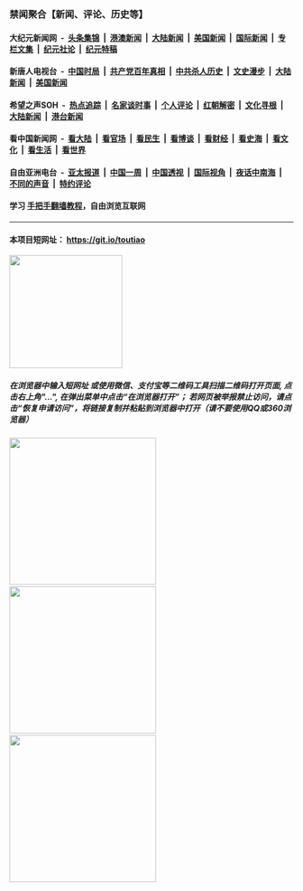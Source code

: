 ### 禁闻聚合【新闻、评论、历史等】

#### 大纪元新闻网 &nbsp;-&nbsp; [头条集锦](indexes/E头条集锦.md?t=02031244) &nbsp;|&nbsp; [港澳新闻](indexes/E港澳新闻.md?t=02031244)  &nbsp;|&nbsp; [大陆新闻](indexes/E大陆新闻.md?t=02031244) &nbsp;|&nbsp; [美国新闻](indexes/E美国新闻.md?t=02031244) &nbsp;|&nbsp; [国际新闻](indexes/E国际新闻.md?t=02031244) &nbsp;|&nbsp; [专栏文集](indexes/E专栏文集.md?t=02031244) &nbsp;|&nbsp; [纪元社论](indexes/E纪元社论.md?t=02031244) &nbsp;|&nbsp; [纪元特稿](indexes/E纪元特稿.md?t=02031244) 

#### 新唐人电视台 &nbsp;-&nbsp; [中国时局](indexes/N中国时局.md?t=02031244) &nbsp;|&nbsp; [共产党百年真相](indexes/N共产党百年真相.md?t=02031244) &nbsp;|&nbsp; [中共杀人历史](indexes/N中共杀人历史.md?t=02031244) &nbsp;|&nbsp; [文史漫步](indexes/N文史漫步.md?t=02031244) &nbsp;|&nbsp; [大陆新闻](indexes/N大陆新闻.md?t=02031244) &nbsp;|&nbsp; [美国新闻](indexes/N美国新闻.md?t=02031244)

#### 希望之声SOH &nbsp;-&nbsp; [热点追踪](indexes/H热点追踪.md?t=02031244) &nbsp;|&nbsp; [名家谈时事](indexes/H名家谈时事.md?t=02031244) &nbsp;|&nbsp; [个人评论](indexes/H个人评论.md?t=02031244)  &nbsp;|&nbsp; [红朝解密](indexes/H红朝解密.md?t=02031244) &nbsp;|&nbsp; [文化寻根](indexes/H文化寻根.md?t=02031244) &nbsp;|&nbsp; [大陆新闻](indexes/H大陆新闻.md?t=02031244) &nbsp;|&nbsp; [港台新闻](indexes/H港台新闻.md?t=02031244)

#### 看中国新闻网 &nbsp;-&nbsp; [看大陆](indexes/S看大陆.md?t=02031244) &nbsp;|&nbsp; [看官场](indexes/S看官场.md?t=02031244) &nbsp;|&nbsp; [看民生](indexes/S看民生.md?t=02031244)  &nbsp;|&nbsp; [看博谈](indexes/S看博谈.md?t=02031244) &nbsp;|&nbsp; [看财经](indexes/S看财经.md?t=02031244) &nbsp;|&nbsp; [看史海](indexes/S看史海.md?t=02031244) &nbsp;|&nbsp; [看文化](indexes/S看文化.md?t=02031244) &nbsp;|&nbsp; [看生活](indexes/S看生活.md?t=02031244) &nbsp;|&nbsp; [看世界](indexes/S看世界.md?t=02031244)

#### 自由亚洲电台 &nbsp;-&nbsp; [亚太报道](indexes/R亚太报道.md?t=02031244) &nbsp;|&nbsp; [中国一周](indexes/R中国一周.md?t=02031244) &nbsp;|&nbsp; [中国透视](indexes/R中国透视.md?t=02031244)  &nbsp;|&nbsp; [国际视角](indexes/R国际视角.md?t=02031244) &nbsp;|&nbsp; [夜话中南海](indexes/R夜话中南海.md?t=02031244) &nbsp;|&nbsp; [不同的声音](indexes/R不同的声音.md?t=02031244) &nbsp;|&nbsp; [特约评论](indexes/R特约评论.md?t=02031244)

#### 学习 [手把手翻墙教程](https://github.com/gfw-breaker/guides/wiki)，自由浏览互联网

----

#### 本项目短网址： https://git.io/toutiao
<img src="https://raw.githubusercontent.com/gfw-breaker/banned-news/master/scripts/img/qr.png" width="200px"/>  

##### 在浏览器中输入短网址 或使用微信、支付宝等二维码工具扫描二维码打开页面, 点击右上角"...", 在弹出菜单中点击“在浏览器打开”； 若网页被举报禁止访问，请点击“恢复申请访问”，将链接复制并粘贴到浏览器中打开（请不要使用QQ或360浏览器）

<img src="https://raw.githubusercontent.com/gfw-breaker/banned-news/master/scripts/img/1.png" width="260px"/> &nbsp; <img src="https://raw.githubusercontent.com/gfw-breaker/banned-news/master/scripts/img/2.png" width="260px"/> &nbsp; <img src="https://raw.githubusercontent.com/gfw-breaker/banned-news/master/scripts/img/3.png" width="260px"/>

